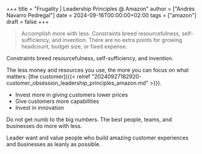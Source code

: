 +++
title = "Frugality | Leadership Principles @ Amazon"
author = ["Andrés Navarro Pedregal"]
date = 2024-09-16T00:00:00+02:00
tags = ["amazon"]
draft = false
+++

> Accomplish more with less. Constraints breed resourcefulness, self-sufficiency, and invention. There are no extra points for growing headcount, budget size, or fixed expense.

Constraints breed resourcefulness, self-sufficiency, and invention.

The less money and resources you use, the more you can focus on what matters: [the customer]({{< relref "20240927182920-customer_obsession_leadership_principles_amazon.md" >}}).

-   Invest more in giving customers lower prices
-   Give customers more capabilities
-   Invest in innovation

Do not get numb to the big numbers.
The best people, teams, and businesses do more with less.

Leader want and value people who build amazing customer experiences and businesses as leanly as possible.
